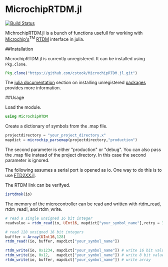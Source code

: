 # MicrochipRTDM.jl

[![Build Status](https://travis-ci.org/cstook/MicrochipRTDM.jl.svg?branch=master)](https://travis-ci.org/cstook/MicrochipRTDM.jl)

MichrochipRTDM.jl is a bunch of functions usefull for working with [Microchip's](http://www.microchip.com)<sup>TM</sup> [RTDM](http://ww1.microchip.com/downloads/en/DeviceDoc/70567A.pdf) interface in julia.

##Installation

MicrochipRTDM.jl is currently unregistered.  It can be installed using ```Pkg.clone```.
```julia
Pkg.clone("https://github.com/cstook/MicrochipRTDM.jl.git")
```
The [julia documentation](http://docs.julialang.org) section on installing unregistered [packages](http://docs.julialang.org/en/release-0.4/manual/packages/#packages) provides more information.

##Usage

Load the module.
```julia
using MicrochipRTDM
```

Create a dictionary of symbols from the .map file.
```julia
projectdirectory = "your_project_directory.x"
mapdict = microchip_parsemap(projectdirectory,"production")
```
The second parameter is either "production" or "debug".  You can also pass the .map file instead of the project directory.  In this case the second parameter is ignored.

The following assumes a serial port is opened as io.  One way to do this is to use [FTD2XX.jl](https://github.com/cstook/FTD2XX.jl).

The RTDM link can be verifyed.
```julia
isrtdmok(io)
```

The memory of the microcontroller can be read and written with rtdm_read, rtdm_read!, and rtdm_write.
```julia
# read a single unsigned 16 bit integer
readvalue = rtdm_read(io, UInt16, mapdict["your_symbol_name"],retry = 3)

# read 128 unsigned 16 bit integers
bufffer = Array(UInt16,128)
rtdm_read!(io, buffer, mapdict["your_symbol_name"])

rtdm_write(io, 0x1234, mapdict["your_symbol_name"]) # write 16 bit value
rtdm_write(io, 0x12,   mapdict["your_symbol_name"]) # write 8 bit value)
rtdm_write(io, buffer, mapdict["your_symbol_name"]) # write array
```